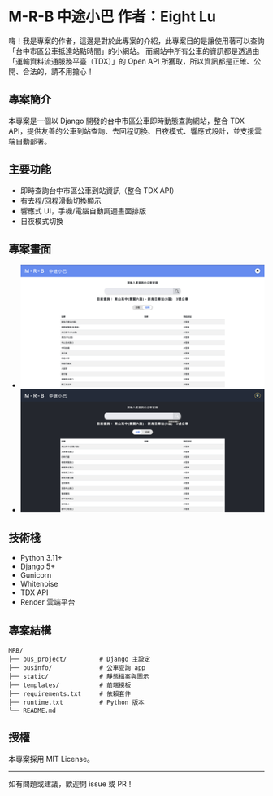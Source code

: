 # M-R-B 中途小巴     作者：Eight Lu

嗨！我是專案的作者，這邊是對於此專案的介紹，此專案目的是讓使用著可以查詢「台中市區公車抵達站點時間」的小網站。
而網站中所有公車的資訊都是透過由「運輸資料流通服務平臺（TDX）」的 Open API 所獲取，所以資訊都是正確、公開、合法的，請不用擔心！

## 專案簡介
本專案是一個以 Django 開發的台中市區公車即時動態查詢網站，整合 TDX API，提供友善的公車到站查詢、去回程切換、日夜模式、響應式設計，並支援雲端自動部署。

## 主要功能
- 即時查詢台中市區公車到站資訊（整合 TDX API）
- 有去程/回程滑動切換顯示
- 響應式 UI，手機/電腦自動調適畫面排版
- 日夜模式切換

## 專案畫面
- ![首頁查詢畫面](static/images/demo-index.png)
- ![日夜模式切換](static/images/demo-darkmode.png)

## 技術棧
- Python 3.11+
- Django 5+
- Gunicorn
- Whitenoise
- TDX API
- Render 雲端平台

## 專案結構
```
MRB/
├── bus_project/         # Django 主設定
├── businfo/             # 公車查詢 app
├── static/              # 靜態檔案與圖示
├── templates/           # 前端模板
├── requirements.txt     # 依賴套件
├── runtime.txt          # Python 版本
└── README.md
```

## 授權
本專案採用 MIT License。

---

如有問題或建議，歡迎開 issue 或 PR！
